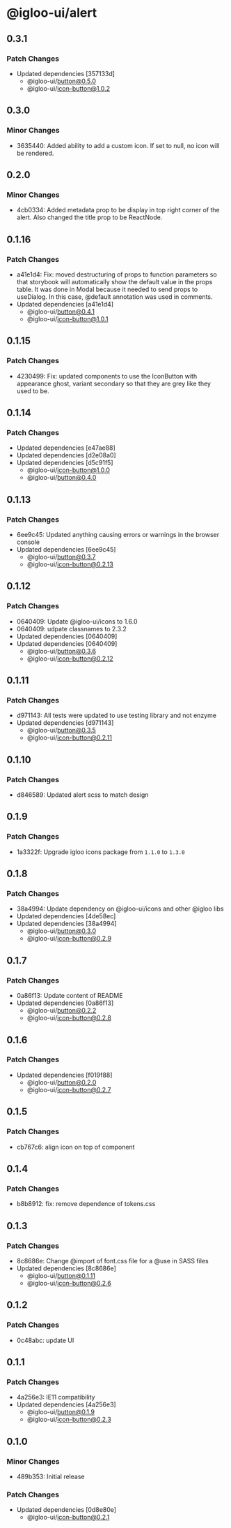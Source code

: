 # @igloo-ui/alert

## 0.3.1

### Patch Changes

- Updated dependencies [357133d]
  - @igloo-ui/button@0.5.0
  - @igloo-ui/icon-button@1.0.2

## 0.3.0

### Minor Changes

- 3635440: Added ability to add a custom icon. If set to null, no icon will be rendered.

## 0.2.0

### Minor Changes

- 4cb0334: Added metadata prop to be display in top right corner of the alert. Also changed the title prop to be ReactNode.

## 0.1.16

### Patch Changes

- a41e1d4: Fix: moved destructuring of props to function parameters so that storybook will automatically show the default value in the props table. It was done in Modal because it needed to send props to useDialog. In this case, @default annotation was used in comments.
- Updated dependencies [a41e1d4]
  - @igloo-ui/button@0.4.1
  - @igloo-ui/icon-button@1.0.1

## 0.1.15

### Patch Changes

- 4230499: Fix: updated components to use the IconButton with appearance ghost, variant secondary so that they are grey like they used to be.

## 0.1.14

### Patch Changes

- Updated dependencies [e47ae88]
- Updated dependencies [d2e08a0]
- Updated dependencies [d5c91f5]
  - @igloo-ui/icon-button@1.0.0
  - @igloo-ui/button@0.4.0

## 0.1.13

### Patch Changes

- 6ee9c45: Updated anything causing errors or warnings in the browser console
- Updated dependencies [6ee9c45]
  - @igloo-ui/button@0.3.7
  - @igloo-ui/icon-button@0.2.13

## 0.1.12

### Patch Changes

- 0640409: Update @igloo-ui/icons to 1.6.0
- 0640409: udpate classnames to 2.3.2
- Updated dependencies [0640409]
- Updated dependencies [0640409]
  - @igloo-ui/button@0.3.6
  - @igloo-ui/icon-button@0.2.12

## 0.1.11

### Patch Changes

- d971143: All tests were updated to use testing library and not enzyme
- Updated dependencies [d971143]
  - @igloo-ui/button@0.3.5
  - @igloo-ui/icon-button@0.2.11

## 0.1.10

### Patch Changes

- d846589: Updated alert scss to match design

## 0.1.9

### Patch Changes

- 1a3322f: Upgrade igloo icons package from `1.1.0` to `1.3.0`

## 0.1.8

### Patch Changes

- 38a4994: Update dependency on @igloo-ui/icons and other @igloo libs
- Updated dependencies [4de58ec]
- Updated dependencies [38a4994]
  - @igloo-ui/button@0.3.0
  - @igloo-ui/icon-button@0.2.9

## 0.1.7

### Patch Changes

- 0a86f13: Update content of README
- Updated dependencies [0a86f13]
  - @igloo-ui/button@0.2.2
  - @igloo-ui/icon-button@0.2.8

## 0.1.6

### Patch Changes

- Updated dependencies [f019f88]
  - @igloo-ui/button@0.2.0
  - @igloo-ui/icon-button@0.2.7

## 0.1.5

### Patch Changes

- cb767c6: align icon on top of component

## 0.1.4

### Patch Changes

- b8b8912: fix: remove dependence of tokens.css

## 0.1.3

### Patch Changes

- 8c8686e: Change @import of font.css file for a @use in SASS files
- Updated dependencies [8c8686e]
  - @igloo-ui/button@0.1.11
  - @igloo-ui/icon-button@0.2.6

## 0.1.2

### Patch Changes

- 0c48abc: update UI

## 0.1.1

### Patch Changes

- 4a256e3: IE11 compatibility
- Updated dependencies [4a256e3]
  - @igloo-ui/button@0.1.9
  - @igloo-ui/icon-button@0.2.3

## 0.1.0

### Minor Changes

- 489b353: Initial release

### Patch Changes

- Updated dependencies [0d8e80e]
  - @igloo-ui/icon-button@0.2.1
